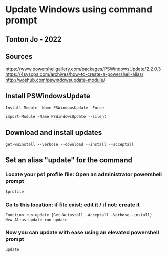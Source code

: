 # Update Windows using command prompt  
## Tonton Jo - 2022  
## Sources
https://www.powershellgallery.com/packages/PSWindowsUpdate/2.2.0.3  
https://4sysops.com/archives/how-to-create-a-powershell-alias/  
http://woshub.com/pswindowsupdate-module/  
## Install PSWindowsUpdate  
```shell
Install-Module -Name PSWindowsUpdate -Force
```
```shell
import-Module -Name PSWindowsUpdate --silent
```
## Download and install updates
```shell
get-wuinstall --verbose --download --install --acceptall
```
## Set an alias "update" for the command
### Locate your ps1 profile file: Open an administrator powershell prompt
```shell
$profile
```
### Go to this location: if file exist: edit it / if not: create it
```shell
Function run-update {Get-Wuinstall -Acceptall -Verbose -install}
New-Alias update run-update
```
### Now you can update with ease using an elevated powershell prompt
```shell
update
```

